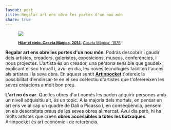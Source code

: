```yaml
---
layout: post
title: Regalar art ens obre les portes d'un nou món
share: true
---
```


<figure class="text-center">
	<img src="http://www.artinpocket.cat/wp-content/uploads/2014/06/hilar-el-cielo-caseta-magica-2014-605.jpg">
	<figcaption>
		<p><small><strong><a href="http://www.artinpocket.cat/product/hilar-el-cielo-caseta-magica-2014-605/">Hilar el cielo. Caseta Mágica, 2014</a></strong>, <a href="http://www.artinpocket.cat/product-tag/caseta-magica/">Caseta Mágica , 1976</a></small></p>
	</figcaption>
</figure>

**Regalar art ens obre les portes d'un nou món**. Podràs descobrir i gaudir dels artistes, creadors, galeristes, exposicions, museus, conferències, i nous projectes. L'artista és un creador, una persona sensible que gaudeix explicant el seu treball i, avui en dia, les noves tecnologies faciliten l'accés als artistes i la seva obra. En aquest sentit **[Artinpocket](http://www.artinpocket.cat/)** t'ofereix la possibilitat d'endinsar-te en el seu col·lectiu d'artistes que t'oferereixen les seves creacions a molt bon preu.

**L'art no és car**. Que les obres d'art només les poden adquirir persones amb un nivell adquisitiu alt, és un tòpic. A la majoria dels mortals, en pensar en art ens ve al cap un quadre de Dalí o Picasso i, en conseqüència, pensem en els desorbitats preus de les seves obres al mercat. Avui dia però, hi ha molts artistes que creen **obres accessibles a totes les butxaques**. Artinpocket és art econòmic i de referència.
